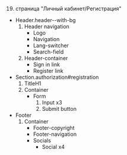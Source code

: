 19. страница "Личный кабинет/Регистрация"
  * Header.header--with-bg
    1. Header navigation
        * Logo 
        * Navigation
        * Lang-switcher
        * Search-field
    2. Header-container
        * Sign in link
        * Register link
  * Section.authorization#registration
    1. TitleH1
    2. Container
        * Form
            1. Input x3
            2. Submit button
  * Footer
    1. Container
        * Footer-copyright
        * Footer-navigation
        * Socials
            * Social x4
